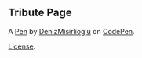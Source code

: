 Tribute Page
------------


A [Pen](https://codepen.io/denizmisirlioglu/pen/XGLbqj) by [DenizMisirlioglu](https://codepen.io/denizmisirlioglu) on [CodePen](https://codepen.io).

[License](https://codepen.io/denizmisirlioglu/pen/XGLbqj/license).